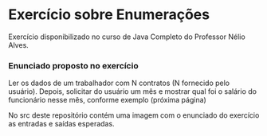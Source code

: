 <h1>Exercício sobre Enumerações</h1>
<p>Exercício disponibilizado no curso de Java Completo do Professor Nélio Alves. <br></p>

<h3>Enunciado proposto no exercício</h3>

<p>Ler os dados de um trabalhador com N contratos (N fornecido pelo usuário). Depois, solicitar 
do usuário um mês e mostrar qual foi o salário do funcionário nesse mês, conforme exemplo 
(próxima página)
</p>

<p>No src deste repositório contém uma imagem com o enunciado do exercício as entradas e saídas esperadas.</p>
